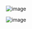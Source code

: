 
![image](https://github.com/SudaraWishvajith/PS4-react/assets/93005479/f1d85d57-f2cf-409e-9853-2fd6abe9cefb)

![image](https://github.com/SudaraWishvajith/PS4-react/assets/93005479/ad9efd8a-ee49-49ed-b113-edbf95672ae4)
